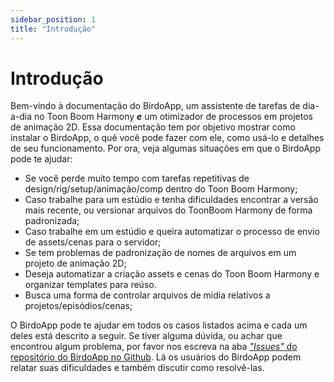 ```yaml
---  
sidebar_position: 1  
title: "Introdução"  
---
```


# Introdução

Bem-vindo à documentação do BirdoApp, um assistente de tarefas de dia-a-dia no Toon Boom Harmony ***e*** um otimizador de processos em projetos de animação 2D. Essa documentação tem por objetivo mostrar como instalar o BirdoApp, o quê você pode fazer com ele, como usá-lo e detalhes de seu funcionamento. Por ora, veja algumas situações em que o BirdoApp pode te ajudar:

* Se você perde muito tempo com tarefas repetitivas de design/rig/setup/animação/comp dentro do Toon Boom Harmony;  
* Caso trabalhe para um estúdio e tenha dificuldades encontrar a versão mais recente, ou versionar arquivos do ToonBoom Harmony de forma padronizada;  
* Caso trabalhe em um estúdio e queira automatizar o processo de envio de assets/cenas para o servidor;  
* Se tem problemas de padronização de nomes de arquivos em um projeto de animação 2D;  
* Deseja automatizar a criação assets e cenas do Toon Boom Harmony e organizar templates para reúso.  
* Busca uma forma de controlar arquivos de mídia relativos a projetos/episódios/cenas;

O BirdoApp pode te ajudar em todos os casos listados acima e cada um deles está descrito a seguir. Se tiver alguma dúvida, ou achar que encontrou algum problema, por favor nos escreva na aba [*"Issues"* do repositório do BirdoApp no Github](https://github.com/BirdoOrg/birdoAppDocs/issues). Lá os usuários do BirdoApp podem relatar suas dificuldades e também discutir como resolvê-las.  
